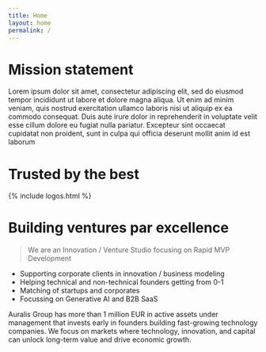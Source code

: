 ```yaml
---
title: Home
layout: home
permalink: /
---
```


# Mission statement

Lorem ipsum dolor sit amet, consectetur adipiscing elit, sed do eiusmod tempor incididunt ut labore et dolore magna aliqua. Ut enim ad minim veniam, quis nostrud exercitation ullamco laboris nisi ut aliquip ex ea commodo consequat. Duis aute irure dolor in reprehenderit in voluptate velit esse cillum dolore eu fugiat nulla pariatur. Excepteur sint occaecat cupidatat non proident, sunt in culpa qui officia deserunt mollit anim id est laborum

# Trusted by the best

{% include logos.html %}

# Building ventures par excellence

> We are an Innovation / Venture Studio focusing on Rapid MVP Development

* Supporting corporate clients in innovation / business modeling
* Helping technical and non-technical founders getting from 0-1
* Matching of startups and corporates
* Focussing on Generative AI and B2B SaaS

Auralis Group has more than 1 million EUR in active assets under management that invests early in founders building fast-growing technology companies. We focus on markets where technology, innovation, and capital can unlock long-term value and drive economic growth. 
